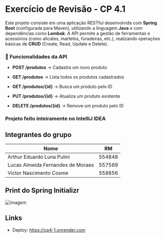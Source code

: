 # Exercício de Revisão - CP 4.1
Este projeto consiste em uma aplicação RESTful desenvolvida com **Spring Boot** (configurada para Maven), utilizando a linguagem **Java** e com dependências como **Lombok**. A API permite a gestão de ferramentas e acessórios (como alicates, martelos, furadeiras, etc.), realizando operações básicas de **CRUD** (Create, Read, Update e Delete).


### 🔗 Funcionalidades da API

-   **POST /produtos** → Cadastra um novo produto
    
-   **GET /produtos** → Lista todos os produtos cadastrados
    
-   **GET /produtos/{id}** → Busca um produto pelo ID
    
-   **PUT /produtos/{id}** → Atualiza um produto existente
    
-   **DELETE /produtos/{id}** → Remove um produto pelo ID

### **Projeto feito inteiramente no  IntelliJ IDEA**

## Integrantes do grupo

<div align="center">

| Nome | RM |  
| ------------- |:-------------:|  
| Arthur Eduardo Luna Pulini|554848|  
|Lucas Almeida Fernandes de Moraes| 557569 |  
|Victor Nascimento Cosme|558856|

</div>

## Print do Spring Initializr
![imagem](https://github.com/user-attachments/assets/e1ef1ad5-39f8-452c-bbe2-909f55fb74a2)

## Links
- Deploy: https://cp4-1.onrender.com
